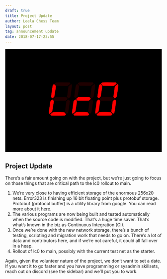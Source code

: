 ```yaml
---
draft: true
title: Project Update
author: Leela Chess Team
layout: post
tag: announcement update
date: 2018-07-17-23:55
---
```

![logo](https://raw.githubusercontent.com/dkappe/dkappe.github.io/master/public/images/logo.png)

## Project Update

There’s a fair amount going on with the project, but we’re just going to focus on those things that are critical path to the lc0 rollout to main.

<!--more-->

1. We’re very close to having efficient storage of the enormous 256x20 nets. Error323 is finishing up 16 bit floating point plus protobuf storage. Protobuf (protocol buffer) is a utility library from google. You can read more about it [here](https://developers.google.com/protocol-buffers/).
2. The various programs are now being built and tested automatically when the source code is modified. That’s a huge time saver. That’s what’s known in the biz as Continuous Integration (CI).
3. Once we’re done with the new network storage, there’s a bunch of testing, scripting and migration work that needs to go on. There’s a lot of data and contributors here, and if we’re not careful, it could all fall over in a heap.
4. Rollout of lc0 to main, possibly with the current test net as the starter.

Again, given the volunteer nature of the project, we don’t want to set a date. If you want it to go faster and you have programming or sysadmin skillsets, reach out on discord (see the sidebar) and we’ll put you to work.
